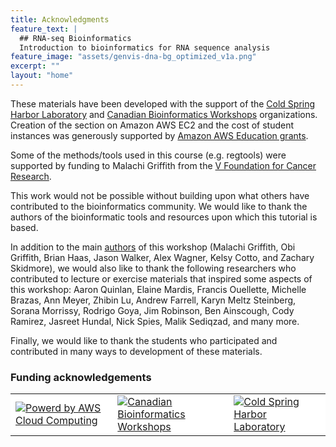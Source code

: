 ```yaml
---
title: Acknowledgments
feature_text: |
  ## RNA-seq Bioinformatics
  Introduction to bioinformatics for RNA sequence analysis
feature_image: "assets/genvis-dna-bg_optimized_v1a.png"
excerpt: ""
layout: "home"
---
```


These materials have been developed with the support of the [Cold Spring Harbor Laboratory](http://meetings.cshl.edu/courseshome.aspx) and [Canadian Bioinformatics Workshops](https://bioinformatics.ca/workshops/) organizations. Creation of the section on Amazon AWS EC2 and the cost of student instances was generously supported by [Amazon AWS Education grants](https://aws.amazon.com/grants/).

Some of the methods/tools used in this course (e.g. regtools) were supported by funding to Malachi Griffith from the [V Foundation for Cancer Research](https://www.jimmyv.org/).

This work would not be possible without building upon what others have contributed to the bioinformatics community. We would like to thank the authors of the bioinformatic tools and resources upon which this tutorial is based.

In addition to the main [authors](/authors) of this workshop (Malachi Griffith, Obi Griffith, Brian Haas, Jason Walker, Alex Wagner, Kelsy Cotto, and Zachary Skidmore), we would also like to thank the following researchers who contributed to lecture or exercise materials that inspired some aspects of this workshop: Aaron Quinlan, Elaine Mardis, Francis Ouellette, Michelle Brazas, Ann Meyer, Zhibin Lu, Andrew Farrell, Karyn Meltz Steinberg, Sorana Morrissy, Rodrigo Goya, Jim Robinson, Ben Ainscough, Cody Ramirez, Jasreet Hundal, Nick Spies, Malik Sediqzad, and many more.

Finally, we would like to thank the students who participated and contributed in many ways to development of these materials.

### Funding acknowledgements
<center>
<table bgcolor="#FFFFFF">
<tr bgcolor="#FFFFFF">
<td bgcolor="#FFFFFF"><a href="https://aws.amazon.com/"><img src="/assets/logos/aws-powered-by.png" alt="Powerd by AWS Cloud Computing"></a></td>
<td bgcolor="#FFFFFF"><a href="https://bioinformatics.ca/"><img src="/assets/logos/bioinformatics_LOGO.png" alt="Canadian Bioinformatics Workshops"></a></td>
<td bgcolor="#FFFFFF"><a href="http://www.cshl.edu/"><img src="/assets/logos/Cold_Spring_Harbor_Laboratory_logo.png" alt="Cold Spring Harbor Laboratory"></a></td>
</tr>
</table>
</center>
